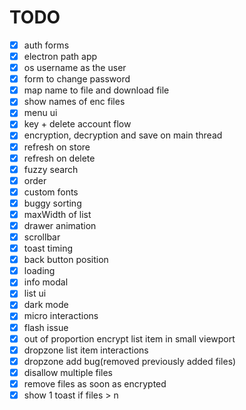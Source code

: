 # TODO

-   [x] auth forms
-   [x] electron path app
-   [x] os username as the user
-   [x] form to change password
-   [x] map name to file and download file
-   [x] show names of enc files
-   [x] menu ui
-   [x] key + delete account flow
-   [x] encryption, decryption and save on main thread
-   [x] refresh on store
-   [x] refresh on delete
-   [x] fuzzy search
-   [x] order
-   [x] custom fonts
-   [x] buggy sorting
-   [x] maxWidth of list
-   [x] drawer animation
-   [x] scrollbar
-   [x] toast timing
-   [x] back button position
-   [x] loading
-   [x] info modal
-   [x] list ui
-   [x] dark mode
-   [x] micro interactions
-   [x] flash issue
-   [x] out of proportion encrypt list item in small viewport
-   [x] dropzone list item interactions
-   [x] dropzone add bug(removed previously added files)
-   [x] disallow multiple files
-   [x] remove files as soon as encrypted
-   [x] show 1 toast if files > n
